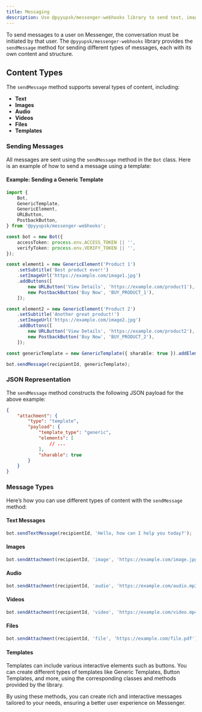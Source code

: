 ```yaml
---
title: Messaging
description: Use @pyyupsk/messenger-webhooks library to send text, images, audio, videos, files, and templates on Messenger.
---
```


To send messages to a user on Messenger, the conversation must be initiated by that user. The `@pyyupsk/messenger-webhooks` library provides the `sendMessage` method for sending different types of messages, each with its own content and structure.

## Content Types

The `sendMessage` method supports several types of content, including:

-   **Text**
-   **Images**
-   **Audio**
-   **Videos**
-   **Files**
-   **Templates**

### Sending Messages

All messages are sent using the `sendMessage` method in the `Bot` class. Here is an example of how to send a message using a template:

#### Example: Sending a Generic Template

```typescript title="index.ts"
import {
    Bot,
    GenericTemplate,
    GenericElement,
    URLButton,
    PostbackButton,
} from '@pyyupsk/messenger-webhooks';

const bot = new Bot({
    accessToken: process.env.ACCESS_TOKEN || '',
    verifyToken: process.env.VERIFY_TOKEN || '',
});

const element1 = new GenericElement('Product 1')
    .setSubtitle('Best product ever!')
    .setImageUrl('https://example.com/image1.jpg')
    .addButtons([
        new URLButton('View Details', 'https://example.com/product1'),
        new PostbackButton('Buy Now', 'BUY_PRODUCT_1'),
    ]);

const element2 = new GenericElement('Product 2')
    .setSubtitle('Another great product!')
    .setImageUrl('https://example.com/image2.jpg')
    .addButtons([
        new URLButton('View Details', 'https://example.com/product2'),
        new PostbackButton('Buy Now', 'BUY_PRODUCT_2'),
    ]);

const genericTemplate = new GenericTemplate({ sharable: true }).addElement([element1, element2]);

bot.sendMessage(recipientId, genericTemplate);
```

### JSON Representation

The `sendMessage` method constructs the following JSON payload for the above example:

```json
{
    "attachment": {
        "type": "template",
        "payload": {
            "template_type": "generic",
            "elements": [
                // ...
            ],
            "sharable": true
        }
    }
}
```

### Message Types

Here’s how you can use different types of content with the `sendMessage` method:

#### Text Messages

```typescript
bot.sendTextMessage(recipientId, 'Hello, how can I help you today?');
```

#### Images

```typescript
bot.sendAttachment(recipientId, 'image', 'https://example.com/image.jpg');
```

#### Audio

```typescript
bot.sendAttachment(recipientId, 'audio', 'https://example.com/audio.mp3');
```

#### Videos

```typescript
bot.sendAttachment(recipientId, 'video', 'https://example.com/video.mp4');
```

#### Files

```typescript
bot.sendAttachment(recipientId, 'file', 'https://example.com/file.pdf');
```

#### Templates

Templates can include various interactive elements such as buttons. You can create different types of templates like Generic Templates, Button Templates, and more, using the corresponding classes and methods provided by the library.

By using these methods, you can create rich and interactive messages tailored to your needs, ensuring a better user experience on Messenger.
